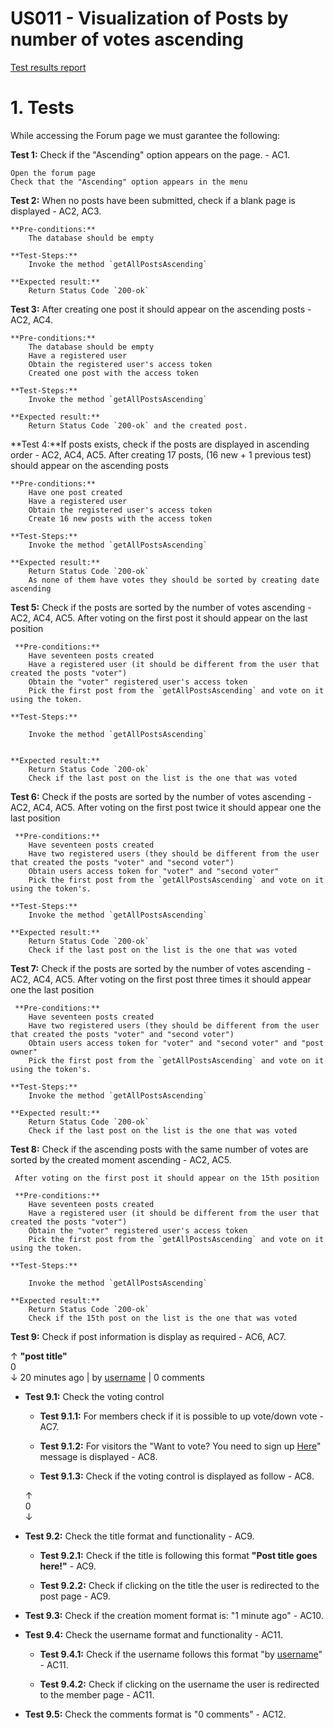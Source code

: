 # US011 - Visualization of Posts by number of votes ascending

[Test results report](./US011-test-results.png)

# 1. Tests 

While accessing the Forum page we must garantee the following:

**Test 1:** Check if the "Ascending" option appears on the page. - AC1. 

    Open the forum page
    Check that the "Ascending" option appears in the menu

**Test 2:** When no posts have been submitted, check if a blank page is displayed  - AC2, AC3.

    **Pre-conditions:** 
        The database should be empty

    **Test-Steps:**
        Invoke the method `getAllPostsAscending`

    **Expected result:**
        Return Status Code `200-ok`


**Test 3:** After creating one post it should appear on the ascending posts - AC2, AC4.

    **Pre-conditions:** 
        The database should be empty
        Have a registered user
        Obtain the registered user's access token
        Created one post with the access token

    **Test-Steps:**
        Invoke the method `getAllPostsAscending` 

    **Expected result:**
        Return Status Code `200-ok` and the created post.


**Test 4:**If posts exists, check if the posts are displayed in ascending order - AC2, AC4, AC5.
    After creating 17 posts, (16 new + 1 previous test) should appear on the ascending posts

    **Pre-conditions:** 
        Have one post created
        Have a registered user
        Obtain the registered user's access token
        Create 16 new posts with the access token

    **Test-Steps:**
        Invoke the method `getAllPostsAscending` 

    **Expected result:**
        Return Status Code `200-ok`
        As none of them have votes they should be sorted by creating date ascending

**Test 5:** Check if the posts are sorted by the number of votes ascending - AC2, AC4, AC5.
    After voting on the first post it should appear on the last position

     **Pre-conditions:** 
        Have seventeen posts created
        Have a registered user (it should be different from the user that created the posts "voter")
        Obtain the "voter" registered user's access token
        Pick the first post from the `getAllPostsAscending` and vote on it using the token.

    **Test-Steps:**

        Invoke the method `getAllPostsAscending`


    **Expected result:**
        Return Status Code `200-ok`
        Check if the last post on the list is the one that was voted

**Test 6:** Check if the posts are sorted by the number of votes ascending - AC2, AC4, AC5.
    After voting on the first post twice it should appear one the last position

     **Pre-conditions:** 
        Have seventeen posts created
        Have two registered users (they should be different from the user that created the posts "voter" and "second voter")
        Obtain users access token for "voter" and "second voter"
        Pick the first post from the `getAllPostsAscending` and vote on it using the token's.

    **Test-Steps:**
        Invoke the method `getAllPostsAscending` 

    **Expected result:**
        Return Status Code `200-ok` 
        Check if the last post on the list is the one that was voted

**Test 7:** Check if the posts are sorted by the number of votes ascending - AC2, AC4, AC5.
    After voting on the first post three times it should appear one the last position

     **Pre-conditions:** 
        Have seventeen posts created
        Have two registered users (they should be different from the user that created the posts "voter" and "second voter")
        Obtain users access token for "voter" and "second voter" and "post owner"
        Pick the first post from the `getAllPostsAscending` and vote on it using the token's.

    **Test-Steps:**
        Invoke the method `getAllPostsAscending` 

    **Expected result:**
        Return Status Code `200-ok` 
        Check if the last post on the list is the one that was voted

**Test 8:** Check if the ascending posts with the same number of votes are sorted by the created moment ascending - AC2, AC5.

     After voting on the first post it should appear on the 15th position

     **Pre-conditions:** 
        Have seventeen posts created
        Have a registered user (it should be different from the user that created the posts "voter")
        Obtain the "voter" registered user's access token
        Pick the first post from the `getAllPostsAscending` and vote on it using the token.

    **Test-Steps:**

        Invoke the method `getAllPostsAscending`

    **Expected result:**
        Return Status Code `200-ok`
        Check if the 15th post on the list is the one that was voted

**Test 9:** Check if post information is display as required - AC6, AC7.

&uarr; **"post title"**<br/>
0<br/>
&darr; 20 minutes ago | by [username]() | 0 comments

- **Test 9.1:** Check the voting control
    - **Test 9.1.1:** For members check if it is possible to up vote/down vote - AC7.

    - **Test 9.1.2:** For visitors the "Want to vote? You need to sign up [Here]()" message is displayed - AC8.

    - **Test 9.1.3:** Check if the voting control is displayed as follow - AC8.

    &uarr;<br/>
    0<br/>
    &darr;

- **Test 9.2:** Check the title format and functionality - AC9. 
    - **Test 9.2.1:** Check if the title is following this format **"Post title goes here!"** - AC9.

    - **Test 9.2.2:** Check if clicking on the title the user is redirected to the post page - AC9.

- **Test 9.3:** Check if the creation moment format is: "1 minute ago" - AC10.

- **Test 9.4:** Check the username format and functionality - AC11.
    - **Test 9.4.1:** Check if the username follows this format "by [username]()" - AC11.

    - **Test 9.4.2:** Check if clicking on the username the user is redirected to the member page - AC11.

- **Test 9.5:** Check the comments format is "0 comments" - AC12.

    
